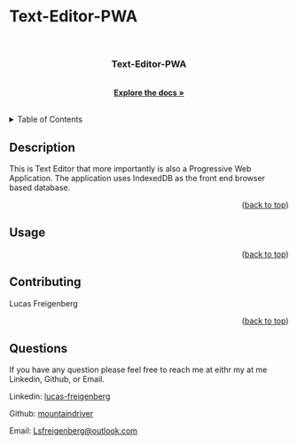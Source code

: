 # Text-Editor-PWA



  <!-- PROJECT LOGO -->
  <br />
  <div align="center">
        <a href="https://github.com/mountaindriver/Text-Edior-PWA">
        </a>
        <h3 align="center">Text-Editor-PWA</h3>
        <p align="center">
        <br>
        <a href="https://github.com/mountaindriver/Text-Edior-PWA"><strong>Explore the docs »</strong></a>
        <br />
        <br />
        </p>
  </div>

<!-- Take a new screencapture and editor is spelled wrong on the repo -->
  <!-- ![Text-Editor-PWA Screenshot](img\screencapture-localhost-3001-2022-10-15-17_20_19.png "Text-Editor-PWA Screenshot") -->
  
  
  <!-- TABLE OF CONTENTS -->
  <details>
    <summary>Table of Contents</summary>
    <ol>
      <li><a href='#description'>Description</a></li>
      <li><a href='#usage'>Usage</a></li>
      <li><a href='#contributing'>Contributing</a></li>
      <li><a href='#questions'>Questions</a></li>
    </ol>
  </details>

  
  ## Description
  
  This is Text Editor that more importantly is also a Progressive Web Application.  The application uses IndexedDB as the front end browser based database. 
  
  
  <p align="right">(<a href="#readme-top">back to top</a>)</p>

  ## Usage
  
  
  
  <p align="right">(<a href="#readme-top">back to top</a>)</p>
  
  
  ## Contributing
  
  Lucas Freigenberg
  
  <p align="right">(<a href="#readme-top">back to top</a>)</p>
  
  
  ## Questions
  
  If you have any question please feel free to reach me at eithr my at me Linkedin, Github, or Email.
  <p align="left">Linkedin: <a href="#https://www.linkedin.com/in/lucas-freigenberg-539338134/">lucas-freigenberg</a></p>
  <p align="left">Github: <a href="#https://github.com/mountaindriver">mountaindriver</a></p>
  <p align="left">Email: <a href="#Lsfreigenberg@outlook.com">Lsfreigenberg@outlook.com</a></p>